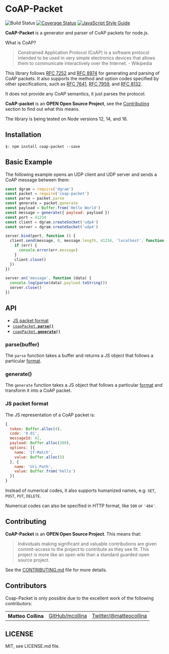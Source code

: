 CoAP-Packet
=====

![Build Status](https://github.com/mcollina/coap-packet/workflows/Build%20Status/badge.svg)
[![Coverage Status](https://coveralls.io/repos/github/mcollina/coap-packet/badge.svg?branch=master)](https://coveralls.io/github/mcollina/coap-packet?branch=master)
[![JavaScript Style Guide](https://img.shields.io/badge/code_style-standard-brightgreen.svg)](https://standardjs.com)

__CoAP-Packet__ is a generator and parser of CoAP packets for node.js.

What is CoAP?
> Constrained Application Protocol (CoAP) is a software protocol
intended to be used in very simple electronics devices that allows them
to communicate interactively over the Internet. -  Wikipedia

This library follows [RFC 7252](https://datatracker.ietf.org/doc/html/rfc7252) and [RFC 8974](https://datatracker.ietf.org/doc/html/rfc8974) for generating and parsing of CoAP packets.
It also supports the method and option codes specified by other specifications, such as [RFC 7641](https://datatracker.ietf.org/doc/html/rfc7641), [RFC 7959](https://datatracker.ietf.org/doc/html/rfc7959), and [RFC 8132](https://datatracker.ietf.org/doc/html/rfc8132).

It does not provide any CoAP semantics, it just parses the protocol.

**CoAP-packet** is an **OPEN Open Source Project**, see the <a href="#contributing">Contributing</a> section to find out what this means.

The library is being tested on Node versions 12, 14, and 16.

## Installation

```
$: npm install coap-packet --save
```

## Basic Example

The following example opens an UDP client and UDP server and sends a
CoAP message between them:

```js
const dgram = require('dgram')
const packet = require('coap-packet')
const parse = packet.parse
const generate = packet.generate
const payload = Buffer.from('Hello World')
const message = generate({ payload: payload })
const port = 41234
const client = dgram.createSocket('udp4')
const server = dgram.createSocket('udp4')

server.bind(port, function () {
  client.send(message, 0, message.length, 41234, 'localhost', function (err, bytes) {
    if (err) {
      console.error(err.message)
    }
    client.close()
  })
})

server.on('message', function (data) {
  console.log(parse(data).payload.toString())
  server.close()
})
```

## API

  * <a href="#format">JS packet format</a>
  * <a href="#parse"><code>coapPacket.<b>parse()</b></code></a>
  * <a href="#generate"><code>coapPacket.<b>generate()</b></code></a>

<a name="parse"></a>
### parse(buffer)

The `parse` function takes a buffer and returns a JS object that
follows a particular <a href="#format">format</a>.

<a name="generate"></a>
### generate()

The `generate` function takes a JS object that
follows a particular <a href="#format">format</a> and transform it into
a CoAP packet.

<a name="format"></a>
### JS packet format

The JS representation of a CoAP packet is:
```js
{
  token: Buffer.alloc(4),
  code: '0.01',
  messageId: 42,
  payload: Buffer.alloc(200),
  options: [{
    name: 'If-Match',
    value: Buffer.alloc(5)
  }, {
    name: 'Uri-Path',
    value: Buffer.from('hello')
  }]
}
```

Instead of numerical codes, it also supports humanized names, e.g.
`GET`, `POST`, `PUT`, `DELETE`.

Numerical codes can also be specified in HTTP format, like `500` or
`'404'`.

<a name="contributing"></a>
## Contributing

__CoAP-Packet__ is an **OPEN Open Source Project**. This means that:

> Individuals making significant and valuable contributions are given commit-access to the project to contribute as they see fit. This project is more like an open wiki than a standard guarded open source project.

See the [CONTRIBUTING.md](https://github.com/mcollina/coap-packet/blob/master/CONTRIBUTING.md) file for more details.

## Contributors

Coap-Packet is only possible due to the excellent work of the following contributors:

<table><tbody>
<tr><th align="left">Matteo Collina</th><td><a href="https://github.com/mcollina">GitHub/mcollina</a></td><td><a href="https://twitter.com/matteocollina">Twitter/@matteocollina</a></td></tr>
</tbody></table>

## LICENSE

MIT, see LICENSE.md file.
